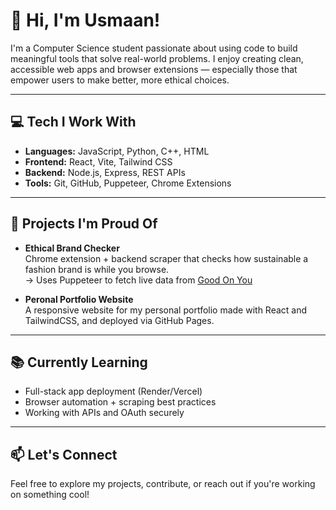 # 👋 Hi, I'm Usmaan!

I'm a Computer Science student passionate about using code to build meaningful tools that solve real-world problems. I enjoy creating clean, accessible web apps and browser extensions — especially those that empower users to make better, more ethical choices.

---

## 💻 Tech I Work With
- **Languages:** JavaScript, Python, C++, HTML
- **Frontend:** React, Vite, Tailwind CSS
- **Backend:** Node.js, Express, REST APIs
- **Tools:** Git, GitHub, Puppeteer, Chrome Extensions

---

## 🔨 Projects I'm Proud Of
- **Ethical Brand Checker**  
  Chrome extension + backend scraper that checks how sustainable a fashion brand is while you browse.  
  → Uses Puppeteer to fetch live data from [Good On You](https://directory.goodonyou.eco)

- **Peronal Portfolio Website**  
  A responsive website for my personal portfolio made with React and TailwindCSS, and deployed via GitHub Pages.

---

## 📚 Currently Learning
- Full-stack app deployment (Render/Vercel)
- Browser automation + scraping best practices
- Working with APIs and OAuth securely

---

## 📫 Let's Connect
Feel free to explore my projects, contribute, or reach out if you're working on something cool!


